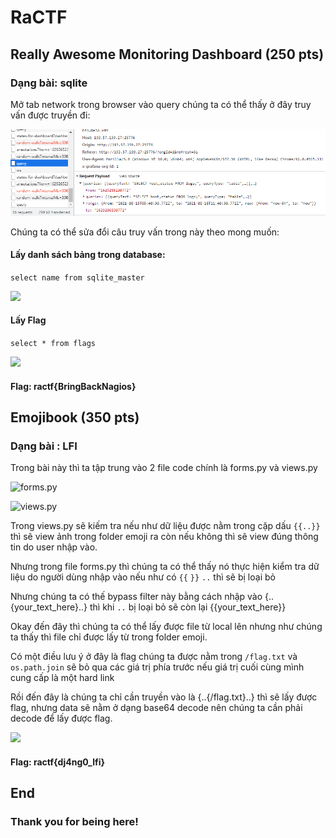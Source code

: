 # RaCTF

## Really Awesome Monitoring Dashboard (250 pts)
### Dạng bài: sqlite

Mở tab network trong browser vào query chúng ta có thể thấy ở đây truy vấn được truyền đi:

![](img1.png)

Chúng ta có thể sửa đổi câu truy vấn trong này theo mong muốn:

#### Lấy danh sách bảng trong database:

```select name from sqlite_master```

![](img2.png)

#### Lấy Flag

```select * from flags```

![](img3.png)

#### Flag: ractf{BringBackNagios}

## Emojibook (350 pts)

### Dạng bài : LFI

Trong bài này thì ta tập trung vào 2 file code chính là forms.py và views.py

![forms.py](img4.png)

![views.py](img5.png)


Trong views.py sẽ kiếm tra nếu như dữ liệu được nằm trong cặp dấu `{{..}}` thì sẽ view ảnh trong folder emoji ra còn nếu không thì sẽ view đúng thông tin do user nhập vào.

Nhưng trong file forms.py thì chúng ta có thể thấy nó thực hiện kiểm tra dữ liệu do người dùng nhập vào nếu như có `{{` `}}` `..` thì sẽ bị loại bỏ

Nhưng chúng ta có thế bypass filter này bằng cách nhập vào {..{your_text_here}..} thì khi `..` bị loại bỏ sẽ còn lại {{your_text_here}}

Okay đến đây thì chúng ta có thể lấy được file từ local lên nhưng như chúng ta thấy thì file chỉ được lấy từ trong folder emoji. 

Có một điều lưu ý ở đây là flag chúng ta được nằm trong `/flag.txt` và `os.path.join` sẽ bỏ qua các giá trị phía trước nếu giá trị cuối cùng mình cung cấp là một hard link

Rồi đến đây là chúng ta chỉ cần truyền vào là {..{/flag.txt}..} thì sẽ lấy được flag, nhưng data sẽ nằm ở dạng base64 decode nên chúng ta cần phải decode để lấy được flag.

![](img6.png)

#### Flag: ractf{dj4ng0_lfi}

## End
### Thank you for being here!


